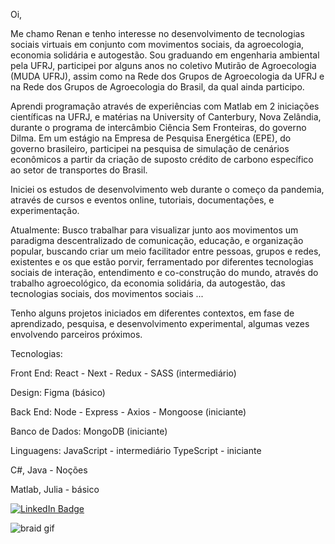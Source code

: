 Oi,
                                                                                                                   
Me chamo Renan e tenho interesse no desenvolvimento de tecnologias sociais virtuais em conjunto com movimentos sociais, da agroecologia, economia solidária e autogestão. Sou graduando em engenharia ambiental pela UFRJ, participei por alguns anos no coletivo Mutirão de Agroecologia (MUDA UFRJ), assim como na Rede dos Grupos de Agroecologia da UFRJ e na Rede dos Grupos de Agroecologia do Brasil, da qual ainda participo. 

Aprendi programação através de experiências com Matlab em 2 iniciações científicas na UFRJ, e matérias na University of Canterbury, Nova Zelândia, durante o programa de intercâmbio Ciência Sem Fronteiras, do governo Dilma.
Em um estágio na Empresa de Pesquisa Energética (EPE), do governo brasileiro, participei na pesquisa de simulação de cenários econômicos a partir da criação de suposto crédito de carbono específico ao setor de transportes do Brasil. 

Iniciei os estudos de desenvolvimento web durante o começo da pandemia, através de cursos e eventos online, tutoriais, documentações, e experimentação. 

Atualmente:
              Busco trabalhar para visualizar junto aos movimentos 
              um paradigma descentralizado de comunicação, educação, e organização popular, 
              buscando criar um meio facilitador entre pessoas, grupos e redes, existentes e os que estão porvir, 
              ferramentado por diferentes tecnologias sociais de interação, entendimento e co-construção do mundo,
              através do trabalho agroecológico, da economia solidária, da autogestão, das tecnologias sociais, dos movimentos sociais ... 
         
Tenho alguns projetos iniciados em diferentes contextos, em fase de aprendizado, pesquisa, e desenvolvimento experimental, algumas vezes envolvendo parceiros próximos.

Tecnologias:

Front End: React - Next - Redux - SASS (intermediário)

Design: Figma (básico)

Back End: Node - Express - Axios - Mongoose (iniciante)

Banco de Dados: MongoDB (iniciante)

Linguagens:
JavaScript - intermediário
TypeScript - iniciante

C#, Java - Noções

Matlab, Julia - básico

  <a href="https://www.linkedin.com/in/renan-barcia-bba434208/">
    <img src="https://img.shields.io/badge/LinkedIn-blue?style=for-the-badge&logo=linkedin&logoColor=white" alt="LinkedIn Badge"/>
  </a>																																												
                                                            
 ![braid gif](https://user-images.githubusercontent.com/52353767/165452568-da5995b3-2f48-4592-a8f4-8dbe20d3f7bf.gif)
